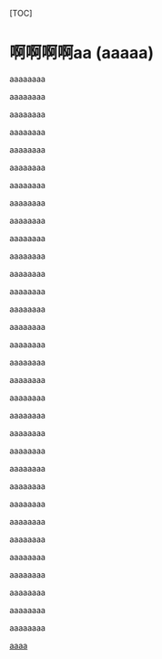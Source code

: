 [TOC]

# 啊啊啊啊aa (aaaaa)


aaaaaaaa



aaaaaaaa



aaaaaaaa



aaaaaaaa



aaaaaaaa



aaaaaaaa



aaaaaaaa



aaaaaaaa



aaaaaaaa



aaaaaaaa



aaaaaaaa



aaaaaaaa



aaaaaaaa



aaaaaaaa



aaaaaaaa



aaaaaaaa



aaaaaaaa



aaaaaaaa



aaaaaaaa



aaaaaaaa



aaaaaaaa



aaaaaaaa



aaaaaaaa



aaaaaaaa



aaaaaaaa



aaaaaaaa



aaaaaaaa



aaaaaaaa



aaaaaaaa



aaaaaaaa



aaaaaaaa



aaaaaaaa


[aaaa](#啊啊啊啊aa (aaaaa))


